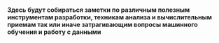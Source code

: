 #### Здесь будут собираться заметки по различным полезным инструментам разработки, техникам анализа и вычислительным приемам так или иначе затрагивающим вопросы машинного обучения и работу с данными
